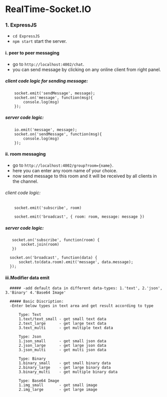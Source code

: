 # RealTime-Socket.IO

### 1. ExpressJS

  - `cd ExpressJS`
  - `npm start` start the server.

  #### i. peer to peer messaging
   - go to `http://localhost:4002/chat`.
   - you can send message by clicking on any online client from right panel.

  ##### client code logic for sending message:

        socket.emit('sendMessage', message);
        socket.on('message', function(msg){
            console.log(msg)
        });

  ##### server code logic:

        io.emit('message', message);
        socket.on('sendMessage', function(msg){
            console.log(msg)
        });

  #### ii. room messaging
   - go to `http://localhost:4002/group?room={name}`.
   - here you can enter any room name of your choice.
   - now send message to this room and it will be received by all clients in the channel.

   ###### client code logic:

        socket.emit('subscribe', room)

        socket.emit('broadcast', { room: room, message: message })

   ##### server code logic:

       socket.on('subscribe', function(room) {
           socket.join(room)
       })

      socket.on('broadcast', function(data) {
          socket.to(data.room).emit('message', data.message);
      });

   #### iii.Modifier data emit

      ##### -add default data in different data-types: 1.'text', 2.'json', 3.'Binary' 4.'Base64 Image'

      ##### Basic Discription:
      -Enter below types in text area and get result according to type

          Type: Text
          1.text/text_small - get small text data
          2.text_large      - get large text data
          3.text_multi      - get multiple text data

          Type: Json
          1.json_small      - get small json data
          2.json_large      - get large json data
          3.json_multi      - get multi json data

          Type: Binary
          1.binary_small    - get small binary data
          2.binary_large    - get large binary data
          3.binary_multi    - get multiple binary data

          Type: Base64 Image
          1.img_small       - get small image
          2.img_large       - get large image
